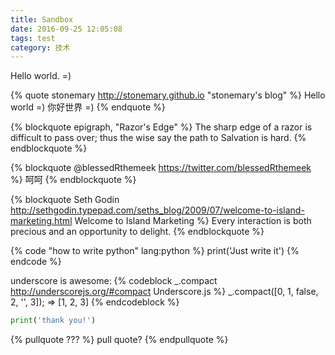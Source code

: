 ```yaml
---
title: Sandbox
date: 2016-09-25 12:05:08
tags: test
category: 技术
---
```


Hello world. =)

{% quote stonemary http://stonemary.github.io "stonemary's blog" %}
Hello world =)
你好世界 =)
{% endquote %}


{% blockquote epigraph, "Razor's Edge" %}
The sharp edge of a razor is difficult to pass over; 
thus the wise say the path to Salvation is hard.
{% endblockquote %}

{% blockquote @blessedRthemeek https://twitter.com/blessedRthemeek %}
呵呵
{% endblockquote %}

{% blockquote Seth Godin http://sethgodin.typepad.com/seths_blog/2009/07/welcome-to-island-marketing.html Welcome to Island Marketing %}
Every interaction is both precious and an opportunity to delight.
{% endblockquote %}

{% code "how to write python" lang:python %}
print('Just write it')
{% endcode %}

underscore is awesome:
{% codeblock _.compact http://underscorejs.org/#compact Underscore.js %}
_.compact([0, 1, false, 2, '', 3]);
=> [1, 2, 3]
{% endcodeblock %}

```Python "how you express your gratitude to someone" https://stonemary.github.io "stonemary's blog"
print('thank you!')
```

{% pullquote ??? %}
pull quote?
{% endpullquote %}